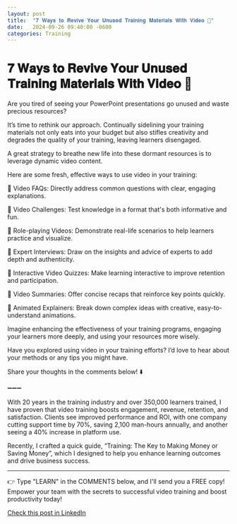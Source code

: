 ```yaml
---
layout: post
title:  "𝟕 𝐖𝐚𝐲𝐬 𝐭𝐨 𝐑𝐞𝐯𝐢𝐯𝐞 𝐘𝐨𝐮𝐫 𝐔𝐧𝐮𝐬𝐞𝐝 𝐓𝐫𝐚𝐢𝐧𝐢𝐧𝐠 𝐌𝐚𝐭𝐞𝐫𝐢𝐚𝐥𝐬 𝐖𝐢𝐭𝐡 𝐕𝐢𝐝𝐞𝐨 🎥"
date:   2024-09-26 09:40:00 -0600
categories: Training
---
```


# 𝟕 𝐖𝐚𝐲𝐬 𝐭𝐨 𝐑𝐞𝐯𝐢𝐯𝐞 𝐘𝐨𝐮𝐫 𝐔𝐧𝐮𝐬𝐞𝐝 𝐓𝐫𝐚𝐢𝐧𝐢𝐧𝐠 𝐌𝐚𝐭𝐞𝐫𝐢𝐚𝐥𝐬 𝐖𝐢𝐭𝐡 𝐕𝐢𝐝𝐞𝐨 🎥

Are you tired of seeing your PowerPoint presentations go unused and waste precious resources?

It’s time to rethink our approach. Continually sidelining your training materials not only eats into your budget but also stifles creativity and degrades the quality of your training, leaving learners disengaged.

A great strategy to breathe new life into these dormant resources is to leverage dynamic video content. 

Here are some fresh, effective ways to use video in your training:

🔳 Video FAQs: Directly address common questions with clear, engaging explanations.

🔳 Video Challenges: Test knowledge in a format that's both informative and fun.

🔳 Role-playing Videos: Demonstrate real-life scenarios to help learners practice and visualize.

🔳 Expert Interviews: Draw on the insights and advice of experts to add depth and authenticity.

🔳 Interactive Video Quizzes: Make learning interactive to improve retention and participation.

🔳 Video Summaries: Offer concise recaps that reinforce key points quickly.

🔳 Animated Explainers: Break down complex ideas with creative, easy-to-understand animations.

Imagine enhancing the effectiveness of your training programs, engaging your learners more deeply, and using your resources more wisely.

Have you explored using video in your training efforts? I’d love to hear about your methods or any tips you might have. 

Share your thoughts in the comments below! ⬇️

➖➖➖

With 20 years in the training industry and over 350,000 learners trained, I have proven that video training boosts engagement, revenue, retention, and satisfaction. Clients see improved performance and ROI, with one company cutting support time by 70%, saving 2,100 man-hours annually, and another seeing a 40% increase in platform use.

Recently, I crafted a quick guide, “Training: The Key to Making Money or Saving Money”, which I designed to help you enhance learning outcomes and drive business success.

*****
👉 Type "LEARN" in the COMMENTS below, and I'll send you a FREE copy! Empower your team with the secrets to successful video training and boost productivity today!

[Check this post in LinkedIn](https://www.linkedin.com/posts/xmorera_humanresources-innovation-management-activity-7245064705940025345-ohSD?utm_source=share&utm_medium=member_desktop)